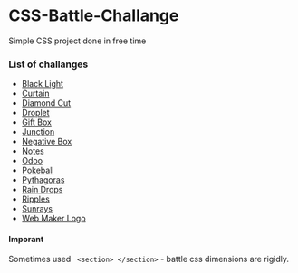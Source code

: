 # CSS-Battle-Challange

Simple CSS project done in free time

### List of challanges

-   [Black Light](https://cssbattle.dev/play/113)
-   [Curtain](https://cssbattle.dev/play/109)
-   [Diamond Cut](https://cssbattle.dev/play/82)
-   [Droplet](https://cssbattle.dev/play/115)
-   [Gift Box](https://cssbattle.dev/play/99)
-   [Junction](https://cssbattle.dev/play/84)
-   [Negative Box](https://cssbattle.dev/play/114)
-   [Notes](https://cssbattle.dev/play/77)
-   [Odoo](https://cssbattle.dev/play/81)
-   [Pokeball](https://cssbattle.dev/play/95)
-   [Pythagoras](https://cssbattle.dev/play/85)
-   [Rain Drops](https://cssbattle.dev/play/111)
-   [Ripples](https://cssbattle.dev/play/94)
-   [Sunrays](https://cssbattle.dev/play/110)
-   [Web Maker Logo](https://cssbattle.dev/play/14)

#### Imporant

Sometimes used ` <section> </section>` - battle css dimensions are rigidly.
